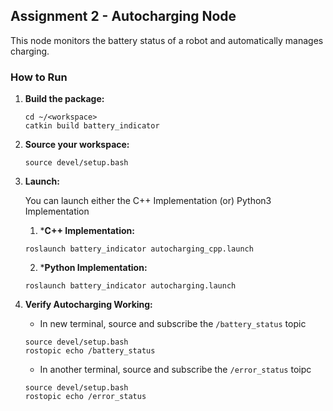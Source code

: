 ## Assignment 2 - Autocharging Node

This node monitors the battery status of a robot and automatically manages charging.

### How to Run

1. **Build the package:**
   ```
   cd ~/<workspace>
   catkin build battery_indicator
   ```

2. **Source your workspace:**
   ```
   source devel/setup.bash
   ```

3. **Launch:**

   You can launch either the C++ Implementation (or) Python3 Implementation

   1. ***C++ Implementation:**
   ```
   roslaunch battery_indicator autocharging_cpp.launch
   ```

   2. ***Python Implementation:**
   ```
   roslaunch battery_indicator autocharging.launch
   ```

4. **Verify Autocharging Working:**

   - In new terminal, source and subscribe the `/battery_status` topic
   ```
   source devel/setup.bash
   rostopic echo /battery_status
   ```

   - In another terminal, source and subscribe the `/error_status` toipc
   ```
   source devel/setup.bash
   rostopic echo /error_status
   ```